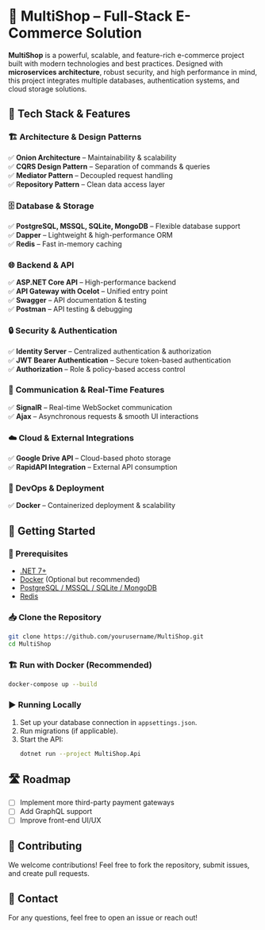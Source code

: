 # 🛒 MultiShop – Full-Stack E-Commerce Solution  

**MultiShop** is a powerful, scalable, and feature-rich e-commerce project built with modern technologies and best practices. Designed with **microservices architecture**, robust security, and high performance in mind, this project integrates multiple databases, authentication systems, and cloud storage solutions.  

## 🚀 Tech Stack & Features  

### 🏗️ **Architecture & Design Patterns**  
✅ **Onion Architecture** – Maintainability & scalability  
✅ **CQRS Design Pattern** – Separation of commands & queries  
✅ **Mediator Pattern** – Decoupled request handling  
✅ **Repository Pattern** – Clean data access layer  

### 🗄️ **Database & Storage**  
✅ **PostgreSQL, MSSQL, SQLite, MongoDB** – Flexible database support  
✅ **Dapper** – Lightweight & high-performance ORM  
✅ **Redis** – Fast in-memory caching  

### 🌐 **Backend & API**  
✅ **ASP.NET Core API** – High-performance backend  
✅ **API Gateway with Ocelot** – Unified entry point  
✅ **Swagger** – API documentation & testing  
✅ **Postman** – API testing & debugging  

### 🔒 **Security & Authentication**  
✅ **Identity Server** – Centralized authentication & authorization  
✅ **JWT Bearer Authentication** – Secure token-based authentication  
✅ **Authorization** – Role & policy-based access control  

### 📡 **Communication & Real-Time Features**  
✅ **SignalR** – Real-time WebSocket communication  
✅ **Ajax** – Asynchronous requests & smooth UI interactions  

### ☁️ **Cloud & External Integrations**  
✅ **Google Drive API** – Cloud-based photo storage  
✅ **RapidAPI Integration** – External API consumption  

### 🐳 **DevOps & Deployment**  
✅ **Docker** – Containerized deployment & scalability  

## 📌 Getting Started  

### 🔧 Prerequisites  
- [.NET 7+](https://dotnet.microsoft.com/)  
- [Docker](https://www.docker.com/) (Optional but recommended)  
- [PostgreSQL / MSSQL / SQLite / MongoDB](https://www.mongodb.com/)  
- [Redis](https://redis.io/)  

### 📥 Clone the Repository  
```sh
git clone https://github.com/yourusername/MultiShop.git
cd MultiShop
```

### 🏗️ Run with Docker (Recommended)  
```sh
docker-compose up --build
```

### ▶️ Running Locally  
1. Set up your database connection in `appsettings.json`.  
2. Run migrations (if applicable).  
3. Start the API:  
   ```sh
   dotnet run --project MultiShop.Api
   ```

## 🛣️ Roadmap  
- [ ] Implement more third-party payment gateways  
- [ ] Add GraphQL support  
- [ ] Improve front-end UI/UX  

## 🤝 Contributing  
We welcome contributions! Feel free to fork the repository, submit issues, and create pull requests.  

## 📩 Contact  
For any questions, feel free to open an issue or reach out!  
